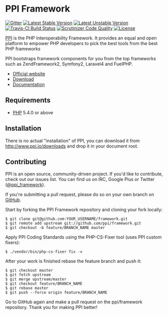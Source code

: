 <!-- vim: set tw=79 sw=4 ts=4 et ft=markdown : -->
# PPI Framework

[@website]:       http://www.ppi.io/                              "PPI Framework"
[@documentation]: http://docs.ppi.io                              "PPI Framework Documentation"
[@download]:      http://www.ppi.io/files/ppi-skeletonapp-without-vendors.tar.gz
[@gitweb]:        https://github.com/ppi/framework                "ppi/framework"
[@php]:           http://php.net/                                 "PHP: Hypertext Preprocessor"
[@twitter]:       https://twitter.com/ppi_framework               "PPI Framework at Twitter"

[![Gitter](https://badges.gitter.im/ppi/framework.svg)](https://gitter.im/ppi/framework?utm_source=badge&utm_medium=badge&utm_campaign=pr-badge)
[![Latest Stable Version](https://poser.pugx.org/ppi/framework/v/stable.png)](https://packagist.org/packages/ppi/framework)
[![Latest Unstable Version](https://poser.pugx.org/ppi/framework/v/unstable.png)](https://packagist.org/packages/ppi/framework)
[![Travis-CI Build Status](https://secure.travis-ci.org/ppi/framework.png?branch=master)](http://travis-ci.org/ppi/framework)
[![Scrutinizer Code Quality](https://scrutinizer-ci.com/g/ppi/framework/badges/quality-score.png?b=master)](https://scrutinizer-ci.com/g/ppi/framework/?branch=master)
[![License](https://poser.pugx.org/ppi/framework/license.png)](https://packagist.org/packages/ppi/framework)

[PPI][@website] is the PHP Interoperability Framework. It provides an equal and open platform to empower PHP developers to pick the best tools from the best PHP frameworks

PPI bootstraps framework components for you from the top frameworks such as ZendFramework2, Symfony2, Laravel4 and FuelPHP.

* [Official website][@website]
* [Download][@download]
* [Documentation][@documentation]

## Requirements

* [PHP][@php] 5.4.0 or above

## Installation

There is no actual "installation" of PPI, you can download it from
http://www.ppi.io/downloads and drop it in your document root.

## Contributing

PPI is an open source, community-driven project. If you'd like to contribute, check out our issues list. You can find us
on IRC, Google Plus or Twitter ([@ppi_framework][@twitter]).

If you're submitting a pull request, please do so on your own branch on [GitHub][@gitweb].
 
Start by forking the PPI Framework repository and cloning your fork locally:

    $ git clone git@github.com:YOUR_USERNAME/framework.git
    $ git remote add upstream git://github.com/ppi/framework.git
    $ git checkout -b feature/BRANCH_NAME master
    
Apply PPI Coding Standards using the PHP-CS-Fixer tool (uses PPI custom fixers):

    $ ./vendor/bin/php-cs-fixer fix -v

After your work is finished rebase the feature branch and push it:

    $ git checkout master
    $ git fetch upstream
    $ git merge upstream/master
    $ git checkout feature/BRANCH_NAME
    $ git rebase master
    $ git push --force origin feature/BRANCH_NAME

Go to GitHub again and make a pull request on the ppi/framework repository. Thank you for making PPI better!
